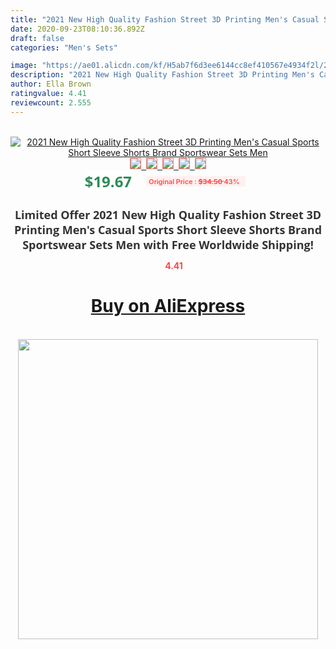 ```yaml
---
title: "2021 New High Quality Fashion Street 3D Printing Men's Casual Sports Short Sleeve Shorts Brand Sportswear Sets Men"
date: 2020-09-23T08:10:36.892Z
draft: false
categories: "Men's Sets"

image: "https://ae01.alicdn.com/kf/H5ab7f6d3ee6144cc8ef410567e4934f2l/2021-New-High-Quality-Fashion-Street-3D-Printing-Men-s-Casual-Sports-Short-Sleeve-Shorts-Brand.png_220x220.png"
description: "2021 New High Quality Fashion Street 3D Printing Men's Casual Sports Short Sleeve Shorts Brand Sportswear Sets Men"
author: Ella Brown
ratingvalue: 4.41
reviewcount: 2.555
---
```

<br>
<div style="text-align: center;">
<a href="https://s.click.aliexpress.com/e/_98ua1R" target="_blank" rel="nofollow noopener noreferrer"><img alt="2021 New High Quality Fashion Street 3D Printing Men's Casual Sports Short Sleeve Shorts Brand Sportswear Sets Men" class="magnifier-image" src="https://ae01.alicdn.com/kf/H5ab7f6d3ee6144cc8ef410567e4934f2l/2021-New-High-Quality-Fashion-Street-3D-Printing-Men-s-Casual-Sports-Short-Sleeve-Shorts-Brand.png_220x220.png_640x640.jpg">
<br>
<img style="border:1px solid salmon" src="https://ae01.alicdn.com/kf/H5ab7f6d3ee6144cc8ef410567e4934f2l/2021-New-High-Quality-Fashion-Street-3D-Printing-Men-s-Casual-Sports-Short-Sleeve-Shorts-Brand.png_120x120.jpg">&nbsp;&nbsp;<img style="border:1px solid salmon" src="https://ae01.alicdn.com/kf/H12e54005f84647a9b1a2cecba41f0d2cp/2021-New-High-Quality-Fashion-Street-3D-Printing-Men-s-Casual-Sports-Short-Sleeve-Shorts-Brand.png_120x120.jpg">&nbsp;&nbsp;<img style="border:1px solid salmon" src="https://ae01.alicdn.com/kf/Hf2a829f598514d9fb736ffa1b5133ffeH/2021-New-High-Quality-Fashion-Street-3D-Printing-Men-s-Casual-Sports-Short-Sleeve-Shorts-Brand.png_120x120.jpg">&nbsp;&nbsp;<img style="border:1px solid salmon" src="https://ae01.alicdn.com/kf/H1244a617eeb849e1b002f77835256e4fO/2021-New-High-Quality-Fashion-Street-3D-Printing-Men-s-Casual-Sports-Short-Sleeve-Shorts-Brand.jpg_120x120.jpg">&nbsp;&nbsp;<img style="border:1px solid salmon" src="https://ae01.alicdn.com/kf/Hf03c89aadd7d408b8c14ed801f4bca83v/2021-New-High-Quality-Fashion-Street-3D-Printing-Men-s-Casual-Sports-Short-Sleeve-Shorts-Brand.png_120x120.jpg"></a></div><br0>
<div style="text-align: center;"><span style="background-color: white; border: 0px; box-sizing: border-box; color: seagreen; display: inline-block; font-family: &quot;open sans&quot; , &quot;arial&quot; , &quot;helvetica&quot; , sans-serif , &quot;heiti&quot;; font-size: 24px; font-stretch: inherit; font-weight: 700; line-height: inherit; margin: 0px 10px 0px 0px; padding: 0px; vertical-align: middle;">$19.67 </span>
<span style="background: rgb(255 , 241 , 241); border-radius: 3px; border: 0px; box-sizing: border-box; color: #ff4747; display: inline-block; font-family: inherit; font-size: 12px; font-stretch: inherit; font-style: inherit; font-variant: inherit; font-weight: 600; line-height: inherit; margin: 0px; padding: 2px 5px; transform: scale(0.9); vertical-align: middle;">Original Price : <b style="text-decoration: line-through;">$34.50 </b> 43%&nbsp;&nbsp;</span></div>
<h1 style="color: #333333; display: inline-block; font-family: &quot;open sans&quot; , &quot;arial&quot; , &quot;helvetica&quot; , sans-serif , &quot;heiti&quot;; font-size: 18px; font-stretch: inherit; font-weight: 700; text-align: center;">Limited Offer 2021 New High Quality Fashion Street 3D Printing Men's Casual Sports Short Sleeve Shorts Brand Sportswear Sets Men with Free Worldwide Shipping!</h1>
<div style="color: #ff4747; text-align: center;">
<img src="https://4.bp.blogspot.com/-M0ZcTcb-5uY/XleCXlxnR4I/AAAAAAAAAEc/OrjgMkXV1oMQFaCRZj5HQwOCBcu3w1FegCPcBGAYYCw/s1600/star.png" style="height: 15px;">&nbsp;<b>4.41</b></div>
<div class="button_cont" align="center"><a class="buynow_a" href="https://s.click.aliexpress.com/e/_98ua1R" target="_blank" rel="nofollow noopener noreferrer"><H1>Buy on AliExpress</H1></a></div><br>
<div class="separator" style="clear: both; text-align: center;">
<img src="https://lh3.googleusercontent.com/-pTy5HemUv9M/XlePHvY0dAI/AAAAAAAAAE4/0nX5iRUoIWY8eMW9Dpxeirr157OZliDIgCLcBGAsYHQ/s1600/badge.gif" width="480">
</div>
